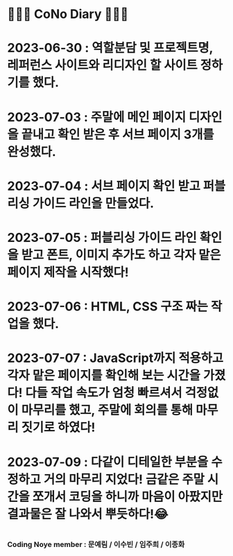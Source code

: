 # 👩🏻‍💻 CoNo Diary 👨🏻‍💻
# 2023-06-30 : 역할분담 및 프로젝트명, 레퍼런스 사이트와 리디자인 할 사이트 정하기를 했다.
# 2023-07-03 : 주말에 메인 페이지 디자인을 끝내고 확인 받은 후 서브 페이지 3개를 완성했다.
# 2023-07-04 : 서브 페이지 확인 받고 퍼블리싱 가이드 라인을 만들었다.
# 2023-07-05 : 퍼블리싱 가이드 라인 확인을 받고 폰트, 이미지 추가도 하고 각자 맡은 페이지 제작을 시작했다!
# 2023-07-06 : HTML, CSS 구조 짜는 작업을 했다.
# 2023-07-07 : JavaScript까지 적용하고 각자 맡은 페이지를 확인해 보는 시간을 가졌다! 다들 작업 속도가 엄청 빠르셔서 걱정없이 마무리를 했고, 주말에 회의를 통해 마무리 짓기로 하였다!
# 2023-07-09 : 다같이 디테일한 부분을 수정하고 거의 마무리 지었다! 금같은 주말 시간을 쪼개서 코딩을 하니까 마음이 아팠지만 결과물은 잘 나와서 뿌듯하다!😂

# <h3>Coding Noye member : 문예림 / 이수빈 / 임주희 / 이종화</h3>
